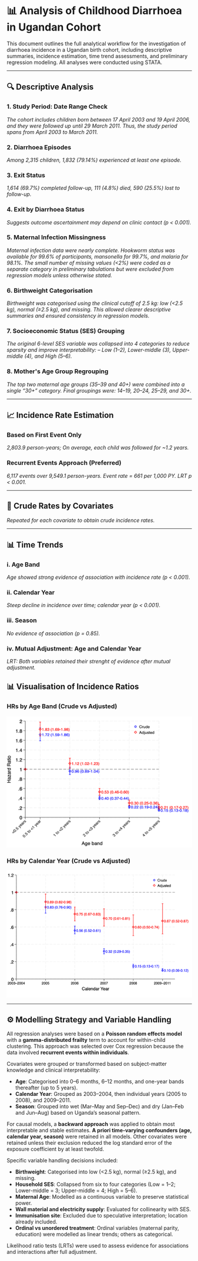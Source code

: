 # 📊 Analysis of Childhood Diarrhoea in Ugandan Cohort

This document outlines the full analytical workflow for the investigation of diarrhoea incidence in a Ugandan birth cohort, including descriptive summaries, incidence estimation, time trend assessments, and preliminary regression modeling. All analyses were conducted using STATA.

---

## 🔍 Descriptive Analysis

### 1. Study Period: Date Range Check

*The cohort includes children born between 17 April 2003 and 19 April 2006, and they were followed up until 29 March 2011. Thus, the study period spans from April 2003 to March 2011.*

### 2. Diarrhoea Episodes

*Among 2,315 children, 1,832 (79.14%) experienced at least one episode.*

### 3. Exit Status
*1,614 (69.7%) completed follow-up, 111 (4.8%) died, 590 (25.5%) lost to follow-up.*

### 4. Exit by Diarrhoea Status
*Suggests outcome ascertainment may depend on clinic contact (p < 0.001).* 

### 5. Maternal Infection Missingness
*Maternal infection data were nearly complete. Hookworm status was available for 99.6% of participants, mansonella for 99.7%, and malaria for 98.1%.*
*The small number of missing values (<2%) were coded as a separate category in preliminary tabulations but were excluded from regression models unless otherwise stated.*

### 6. Birthweight Categorisation
*Birthweight was categorised using the clinical cutoff of 2.5 kg: low (<2.5 kg), normal (≥2.5 kg), and missing.
This allowed clearer descriptive summaries and ensured consistency in regression models.*

### 7. Socioeconomic Status (SES) Grouping
*The original 6-level SES variable was collapsed into 4 categories to reduce sparsity and improve interpretability:
– Low (1–2), Lower-middle (3), Upper-middle (4), and High (5–6).*

### 8. Mother's Age Group Regrouping
*The top two maternal age groups (35–39 and 40+) were combined into a single “30+” category.
Final groupings were: 14–19, 20–24, 25–29, and 30+.*

---

## 📈 Incidence Rate Estimation

### Based on First Event Only
*2,803.9 person-years; On average, each child was followed for ~1.2 years.*

### Recurrent Events Approach (Preferred)
*6,117 events over 9,549.1 person-years. Event rate = 661 per 1,000 PY. LRT p < 0.001.*

---

## 🧪 Crude Rates by Covariates
*Repeated for each covariate to obtain crude incidence rates.*

---

## 📊 Time Trends

### i. Age Band
*Age showed strong evidence of association with incidence rate (p < 0.001).*

### ii. Calendar Year
*Steep decline in incidence over time; calendar year (p < 0.001).*

### iii. Season
*No evidence of association (p = 0.85).*

### iv. Mutual Adjustment: Age and Calendar Year
*LRT: Both variables retained their strenght of evidence after mutual adjustment.*

## 📊 Visualisation of Incidence Ratios

### HRs by Age Band (Crude vs Adjusted)
![HRs by Age Band](outputs/hr_ageband_crude_vs_adjusted.png)

### HRs by Calendar Year (Crude vs Adjusted)
![HRs by Calendar Year](outputs/hr_calendaryear_crude_vs_adjusted.png)

---

## ⚙️ Modelling Strategy and Variable Handling

All regression analyses were based on a **Poisson random effects model** with a **gamma-distributed frailty** term to account for within-child clustering. This approach was selected over Cox regression because the data involved **recurrent events within individuals**.

Covariates were grouped or transformed based on subject-matter knowledge and clinical interpretability:

- **Age**: Categorised into 0–6 months, 6–12 months, and one-year bands thereafter (up to 5 years).
- **Calendar Year**: Grouped as 2003–2004, then individual years (2005 to 2008), and 2009–2011.
- **Season**: Grouped into wet (Mar–May and Sep–Dec) and dry (Jan–Feb and Jun–Aug) based on Uganda’s seasonal pattern.

For causal models, a **backward approach** was applied to obtain most interpretable and stable estimates.
**A priori time-varying confounders (age, calendar year, season)** were retained in all models. Other covariates were retained unless their exclusion reduced the log standard error of the exposure coefficient by at least twofold.

Specific variable handling decisions included:

- **Birthweight**: Categorised into low (<2.5 kg), normal (≥2.5 kg), and missing.
- **Household SES**: Collapsed from six to four categories (Low = 1–2; Lower-middle = 3; Upper-middle = 4; High = 5–6).
- **Maternal Age**: Modelled as a continuous variable to preserve statistical power.
- **Wall material and electricity supply**: Evaluated for collinearity with SES.
- **Immunisation site**: Excluded due to speculative interpretation; location already included.
- **Ordinal vs unordered treatment**: Ordinal variables (maternal parity, education) were modelled as linear trends; others as categorical.

Likelihood ratio tests (LRTs) were used to assess evidence for associations and interactions after full adjustment.


